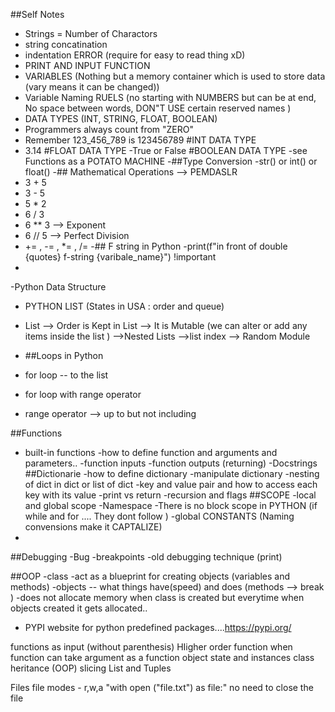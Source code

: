 ##Self Notes

- Strings = Number of Charactors 
- string concatination
- indentation ERROR (require for easy to read thing xD)
- PRINT AND INPUT FUNCTION
- VARIABLES (Nothing but a memory container which is used to store data (vary means it can be changed))
- Variable Naming RUELS (no starting with NUMBERS but can be at end, No space between words, DON"T USE certain reserved names )
- DATA TYPES (INT, STRING, FLOAT, BOOLEAN)
- Programmers always count from "ZERO"
- Remember 123_456_789 is 123456789 #INT DATA TYPE
- 3.14 #FLOAT DATA TYPE
-True or False #BOOLEAN DATA TYPE
-see Functions as a POTATO MACHINE 
-##Type Conversion
-str() or int() or float()
-## Mathematical Operations  --> PEMDASLR
- 3 + 5
- 3 - 5
- 5 * 2
- 6 / 3
- 6 ** 3 --> Exponent
- 6 // 5 --> Perfect Division
- += , -= , *= , /=
-## F string in Python 
-print(f"in front of double {quotes} f-string {varibale_name}") !important
-
-Python Data Structure
- PYTHON LIST (States in USA : order and queue)
-  List --> Order is Kept in List
--> It is Mutable (we can alter or add any items inside the list )
-->Nested Lists
-->list index
--> Random Module

- ##Loops in Python
- for loop -- to the list 
- for loop with range operator
- range operator --> up to but not including
<!-- - for number in range(a,b):
    print(number) -->
##Functions
- built-in functions 
-how to define function and arguments and parameters..
-function inputs 
-function outputs (returning)
-Docstrings 
##Dictionarie
-how to define dictionary
-manipulate dictionary
-nesting of dict in dict or list of dict
-key and value pair and how to access each key with its value
-print vs return 
-recursion and flags
##SCOPE
-local and global scope 
-Namespace
-There is no block scope in PYTHON (if while and for .... They dont follow )
-global CONSTANTS (Naming convensions make it CAPTALIZE)
-
##Debugging
-Bug
-breakpoints
-old debugging technique (print)


##OOP
-class  -act as a blueprint for creating objects (variables and methods)
-objects -- what things have(speed) and does (methods --> break )
-does not allocate memory when class is created but everytime when objects created it gets allocated..
- PYPI website for python predefined packages....https://pypi.org/

functions as input (without parenthesis)
HIigher order function when function can take argument as a function
object state and instances
class heritance (OOP)
slicing List and  Tuples

Files 
file modes - r,w,a
"with open ("file.txt") as file:" no need to close the file
